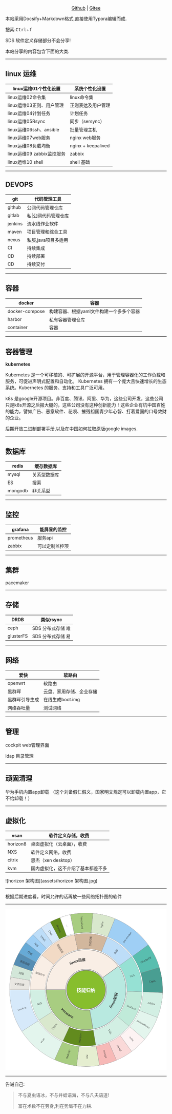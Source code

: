 <center><a href="https://github.com"><i class="fa-brands fa-github"></i>   Github</a> | <a href="https://gitee.com"><i class="fa-brands fa-gitlab"></i>    Gitee</a></center >



本站采用Docsify+Markdown格式,直接使用Typora编辑而成.

搜索:<kbd>Ctrl</kbd>+<kbd>f</kbd>

SDS 软件定义存储部分不会分享!

本站分享的内容包含下面的大类.

---

## linux 运维

| linux运维01个性化设置      | 系统个性化设置     |
| -------------------------- | ------------------ |
| linux运维02命令集          | linux命令集        |
| linux运维03正则、用户管理  | 正则表达及用户管理 |
| linux运维04计划任务        | 计划任务           |
| linux运维05Rsync           | 同步（sersync）    |
| linux运维06ssh、ansible    | 批量管理主机       |
| linux运维07web服务         | nginx web服务      |
| linux运维08负载均衡        | nginx + keepalived |
| linux运维09 zabbix监控服务 | zabbix             |
| linux运维10 shell          | shell 基础         |

<hr>


## DEVOPS

| git     | 代码管理工具         |
| ------- | -------------------- |
| github  | 公网代码管理仓库     |
| gitlab  | 私\|公网代码管理仓库 |
| jenkins | 流水线作业软件       |
| maven   | 项目管理和综合工具   |
| nexus   | 私服,java项目多适用  |
| CI      | 持续集成             |
| CD      | 持续部署             |
| CD      | 持续交付             |

<hr>


## 容器

| docker         | 容器                                     |
| -------------- | ---------------------------------------- |
| docker-compose | 构建容器、根据yaml文件构建一个多多个容器 |
| harbor         | 私有容器管理仓库                         |
| container      | 容器                                     |

<hr>


## 容器管理

**kubernetes** 

Kubernetes 是一个可移植的、可扩展的开源平台，用于管理容器化的工作负载和服务，可促进声明式配置和自动化。 Kubernetes 拥有一个庞大且快速增长的生态系统。Kubernetes 的服务、支持和工具广泛可用。

k8s 是google开源项目。非百度、腾讯、阿里、华为，这些公司开发，这些公司只是k8s开源之后报大腿的，这些公司没有这种创新能力！这些企业有坑中国百姓的能力，譬如广告、恶意软件、花呗、摧残祖国青少年心智、打着爱国的口号敛财的企业。

后期开放二进制部署手册,以及在中国如何拉取原版google images.

<hr>


## 数据库

| redis   | 缓存数据库   |
| ------- | ------------ |
| mysql   | 关系型数据库 |
| ES      | 搜索         |
| mongodb | 非关系型     |

<hr>


## 监控

| grafana    | 能屏显的监控   |
| ---------- | -------------- |
| prometheus | 服务api        |
| zabbix     | 可以定制监控项 |

<hr>


## 集群

pacemaker

<hr>


## 存储

| DRDB      | 类似rsync         |
| --------- | ----------------- |
| ceph      | SDS 分布式存储 难 |
| glusterFS | SDS 分布式存储 易 |

<hr>


## 网络

| 爱快           | 软路由                   |
| -------------- | ------------------------ |
| openwrt        | 软路由                   |
| 黑群晖         | 云盘、家用存储、企业存储 |
| 黑群晖引导生成 | 在线生成boot.img         |
| 网络吞吐量     | 测试网络                 |

<hr>


## 管理

cockpit   web管理界面

ldap      目录管理

<hr>


## 顽固清理

华为手机内置app卸载 （这个刘备假仁假义，国家明文规定可以卸载内置app，它不给卸载！）

<hr>


## 虚拟化

| vsan     | 软件定义存储，收费                 |
| -------- | ---------------------------------- |
| horizon8 | 桌面虚拟化（云桌面），收费         |
| NXS      | 软件定义网络，收费                 |
| citrix   | 思杰（xen desktop）                |
| kvm      | 国内虚拟化，这不介绍了基本都差不多 |



![horizon 架构图](assets/horizon 架构图.jpg)

<hr>


根据后期进度看，时间允许的话再放一些网络拓扑图的软件

<hr>


![技能归纳](assets/技能归纳.png)







---

告诫自己:

> 不与夏虫语冰，不与井蛙语海，不与凡夫语道!
>
> 富在术数不在劳身,利在势局不在力耕.

